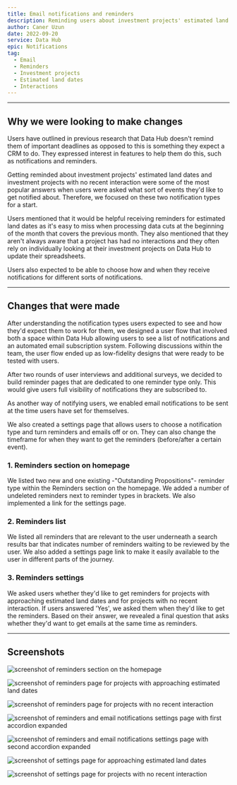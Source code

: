 ```yaml
---
title: Email notifications and reminders
description: Reminding users about investment projects' estimated land dates and investment projects with no recent interaction.
author: Caner Uzun
date: 2022-09-20
service: Data Hub
epic: Notifications
tag:
  - Email
  - Reminders
  - Investment projects
  - Estimated land dates
  - Interactions
---
```


***
## Why we were looking to make changes
Users have outlined in previous research that Data Hub doesn't remind them of important deadlines as opposed to this is something they expect a CRM to do. They expressed interest in features to help them do this, such as notifications and reminders.

Getting reminded about investment projects' estimated land dates and investment projects with no recent interaction were some of the most popular answers when users were asked what sort of events they'd like to get notified about. Therefore, we focused on these two notification types for a start.

Users mentioned that it would be helpful receiving reminders for estimated land dates as it's easy to miss when processing data cuts at the beginning of the month that covers the previous month. They also mentioned that they aren't always aware that a project has had no interactions and they often rely on individually looking at their investment projects on Data Hub to update their spreadsheets.

Users also expected to be able to choose how and when they receive notifications for different sorts of notifications.

***
## Changes that were made
After understanding the notification types users expected to see and how they'd expect them to work for them, we designed a user flow that involved both a space within Data Hub allowing users to see a list of notifications and an automated email subscription system. Following discussions within the team, the user flow ended up as low-fidelity designs that were ready to be tested with users.

After two rounds of user interviews and additional surveys, we decided to build reminder pages that are dedicated to one reminder type only. This would give users full visibility of notifications they are subscribed to.

As another way of notifying users, we enabled email notifications to be sent at the time users have set for themselves.

We also created a settings page that allows users to choose a notification type and turn reminders and emails off or on. They can also change the timeframe for when they want to get the reminders (before/after a certain event).

### 1. Reminders section on homepage
We listed two new and one existing -"Outstanding Propositions"- reminder type within the Reminders section on the homepage. We added a number of undeleted reminders next to reminder types in brackets. We also implemented a link for the settings page.

### 2. Reminders list
We listed all reminders that are relevant to the user underneath a search results bar that indicates number of reminders waiting to be reviewed by the user. We also added a settings page link to make it easily available to the user in different parts of the journey.

### 3. Reminders settings  
We asked users whether they'd like to get reminders for projects with approaching estimated land dates and for projects with no recent interaction. If users answered 'Yes', we asked them when they'd like to get the reminders. Based on their answer, we revealed a final question that asks whether they'd want to get emails at the same time as reminders.

***
## Screenshots

![screenshot of reminders section on the homepage](Reminders-section-on-the-homepage.png)

![screenshot of reminders page for projects with approaching estimated land dates](Reminders-for-approaching-estimated-land-dates.png)

![screenshot of reminders page for projects with no recent interaction](Reminders-for-projects-with-no-recent-interaction.png)

![screenshot of reminders and email notifications settings page with first accordion expanded](Reminders-and-email-notifications-settings-first-accordion-expanded.png)

![screenshot of reminders and email notifications settings page with second accordion expanded](Reminders-and-email-notifications-settings-second-accordion-expanded.png)

![screenshot of settings page for approaching estimated land dates](Settings-for-approaching-estimated-land-dates.png)

![screenshot of settings page for projects with no recent interaction](Settings-for-projects-with-no-recent-interaction.png)


